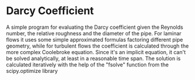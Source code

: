 # Darcy Coefficient
A simple program for evaluating the Darcy coefficient given the Reynolds number, the relative roughness and the diameter of the pipe.
For laminar flows it uses some simple approximated formulas factoring different pipe geometry, while for turbulent flows the coefficient is calculated through the more complex Coolebroke equation.
Since it's an implicit equation, it can't be solved analytically, at least in a reasonable time span. The solution is calculated iteratively with the help of the "fsolve" function from the scipy.optimize library
